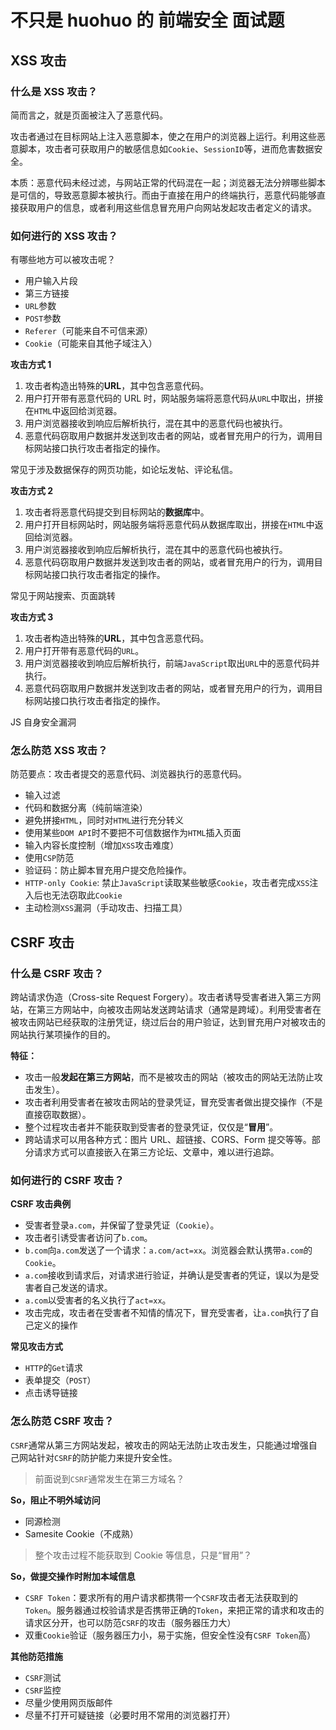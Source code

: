 # 不只是 huohuo 的 前端安全 面试题

## XSS 攻击

### 什么是 XSS 攻击？

简而言之，就是页面被注入了恶意代码。

攻击者通过在目标网站上注入恶意脚本，使之在用户的浏览器上运行。利用这些恶意脚本，攻击者可获取用户的敏感信息如`Cookie`、`SessionID`等，进而危害数据安全。

本质：恶意代码未经过滤，与网站正常的代码混在一起；浏览器无法分辨哪些脚本是可信的，导致恶意脚本被执行。而由于直接在用户的终端执行，恶意代码能够直接获取用户的信息，或者利用这些信息冒充用户向网站发起攻击者定义的请求。

### 如何进行的 XSS 攻击？

有哪些地方可以被攻击呢？

- 用户输入片段
- 第三方链接
- `URL`参数
- `POST`参数
- `Referer`（可能来自不可信来源）
- `Cookie`（可能来自其他子域注入）

**攻击方式 1**

1. 攻击者构造出特殊的**URL**，其中包含恶意代码。
2. 用户打开带有恶意代码的 URL 时，网站服务端将恶意代码从`URL`中取出，拼接在`HTML`中返回给浏览器。
3. 用户浏览器接收到响应后解析执行，混在其中的恶意代码也被执行。
4. 恶意代码窃取用户数据并发送到攻击者的网站，或者冒充用户的行为，调用目标网站接口执行攻击者指定的操作。

常见于涉及数据保存的网页功能，如论坛发帖、评论私信。

**攻击方式 2**

1. 攻击者将恶意代码提交到目标网站的**数据库**中。
2. 用户打开目标网站时，网站服务端将恶意代码从数据库取出，拼接在`HTML`中返回给浏览器。
3. 用户浏览器接收到响应后解析执行，混在其中的恶意代码也被执行。
4. 恶意代码窃取用户数据并发送到攻击者的网站，或者冒充用户的行为，调用目标网站接口执行攻击者指定的操作。

常见于网站搜索、页面跳转

**攻击方式 3**

1. 攻击者构造出特殊的**URL**，其中包含恶意代码。
2. 用户打开带有恶意代码的`URL`。
3. 用户浏览器接收到响应后解析执行，前端`JavaScript`取出`URL`中的恶意代码并执行。
4. 恶意代码窃取用户数据并发送到攻击者的网站，或者冒充用户的行为，调用目标网站接口执行攻击者指定的操作。

JS 自身安全漏洞

### 怎么防范 XSS 攻击？

防范要点：攻击者提交的恶意代码、浏览器执行的恶意代码。

- 输入过滤
- 代码和数据分离（纯前端渲染）
- 避免拼接`HTML`，同时对`HTML`进行充分转义
- 使用某些`DOM API`时不要把不可信数据作为`HTML`插入页面
- 输入内容长度控制（增加`XSS`攻击难度）
- 使用`CSP`防范
- 验证码：防止脚本冒充用户提交危险操作。
- `HTTP-only Cookie`: 禁止`JavaScript`读取某些敏感`Cookie`，攻击者完成`XSS`注入后也无法窃取此`Cookie`
- 主动检测`XSS`漏洞（手动攻击、扫描工具）

## CSRF 攻击

### 什么是 CSRF 攻击？

跨站请求伪造（Cross-site Request Forgery）。攻击者诱导受害者进入第三方网站，在第三方网站中，向被攻击网站发送跨站请求（通常是跨域）。利用受害者在被攻击网站已经获取的注册凭证，绕过后台的用户验证，达到冒充用户对被攻击的网站执行某项操作的目的。

**特征：**

- 攻击一般**发起在第三方网站**，而不是被攻击的网站（被攻击的网站无法防止攻击发生）。
- 攻击者利用受害者在被攻击网站的登录凭证，冒充受害者做出提交操作（不是直接窃取数据）。
- 整个过程攻击者并不能获取到受害者的登录凭证，仅仅是“**冒用**”。
- 跨站请求可以用各种方式：图片 URL、超链接、CORS、Form 提交等等。部分请求方式可以直接嵌入在第三方论坛、文章中，难以进行追踪。

### 如何进行的 CSRF 攻击？

**CSRF 攻击典例**

- 受害者登录`a.com`，并保留了登录凭证（`Cookie`）。
- 攻击者引诱受害者访问了`b.com`。
- `b.com`向`a.com`发送了一个请求：`a.com/act=xx`。浏览器会默认携带`a.com`的`Cookie`。
- `a.com`接收到请求后，对请求进行验证，并确认是受害者的凭证，误以为是受害者自己发送的请求。
- `a.com`以受害者的名义执行了`act=xx`。
- 攻击完成，攻击者在受害者不知情的情况下，冒充受害者，让`a.com`执行了自己定义的操作

**常见攻击方式**

- `HTTP`的`Get`请求
- 表单提交（`POST`）
- 点击诱导链接

### 怎么防范 CSRF 攻击？

`CSRF`通常从第三方网站发起，被攻击的网站无法防止攻击发生，只能通过增强自己网站针对`CSRF`的防护能力来提升安全性。

> 前面说到`CSRF`通常发生在第三方域名？

**So，阻止不明外域访问**

- 同源检测
- Samesite Cookie（不成熟）

> 整个攻击过程不能获取到 Cookie 等信息，只是“冒用”？

**So，做提交操作时附加本域信息**

- `CSRF Token`：要求所有的用户请求都携带一个`CSRF`攻击者无法获取到的`Token`。服务器通过校验请求是否携带正确的`Token`，来把正常的请求和攻击的请求区分开，也可以防范`CSRF`的攻击（服务器压力大）
- 双重`Cookie`验证（服务器压力小，易于实施，但安全性没有`CSRF Token`高）

**其他防范措施**

- `CSRF`测试
- `CSRF`监控
- 尽量少使用网页版邮件
- 尽量不打开可疑链接（必要时用不常用的浏览器打开）

